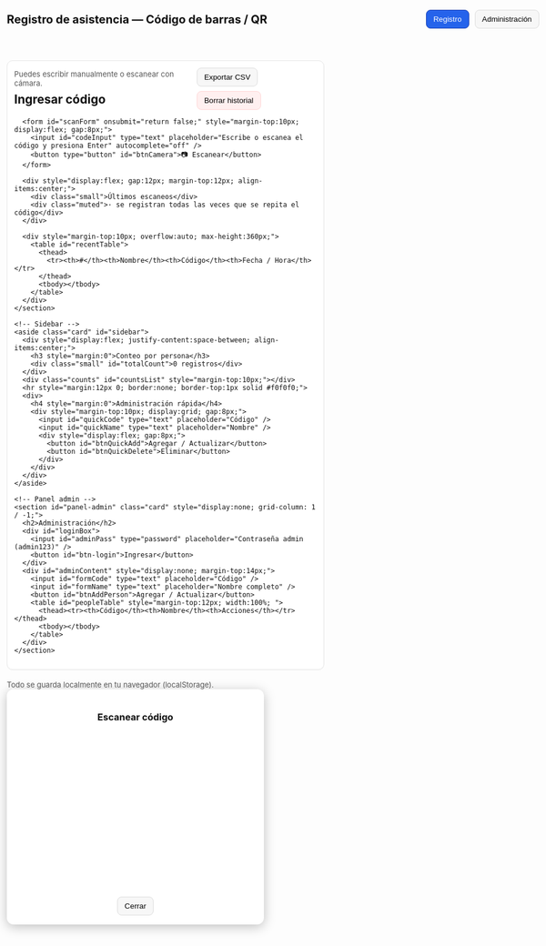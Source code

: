 <!doctype html>
<html lang="es">
<head>
  <meta charset="utf-8" />
  <title>Asistencia por código (QR / Barras)</title>
  <meta name="viewport" content="width=device-width,initial-scale=1" />
  <style>
    body { font-family: Inter, system-ui, -apple-system, "Segoe UI", Roboto, Arial; max-width:1100px; margin:18px auto; padding:12px; color:#111; }
    header { display:flex; justify-content:space-between; align-items:center; gap:12px; }
    h1 { margin:0; font-size:20px; }
    nav { display:flex; gap:10px; }
    button { padding:8px 12px; border-radius:8px; border:1px solid #ddd; background:#f7f7f7; cursor:pointer; }
    button.primary { background:#2563eb; color:white; border-color:#1e40af; }
    .container { margin-top:14px; display:grid; grid-template-columns: 1fr 360px; gap:18px; }
    .card { border:1px solid #e6e6e6; border-radius:10px; padding:12px; background:white; box-shadow: 0 1px 2px rgba(0,0,0,0.03); }
    input[type=text], input[type=password] { padding:10px; font-size:16px; width:100%; box-sizing:border-box; border:1px solid #ddd; border-radius:8px; }
    table { width:100%; border-collapse: collapse; margin-top:10px; font-size:14px; }
    th, td { padding:8px; border-bottom:1px solid #f0f0f0; text-align:left; }
    th { font-weight:600; color:#333; }
    .small { font-size:13px; color:#555; }
    .counts { display:flex; flex-direction:column; gap:8px; max-height:420px; overflow:auto; }
    .count-item { display:flex; justify-content:space-between; align-items:center; padding:8px; border-radius:8px; border:1px solid #f1f1f1; background:#fbfbff; }
    .actions { display:flex; gap:8px; align-items:center; }
    .muted { color:#777; font-size:13px; }
    .top-actions { display:flex; gap:8px; align-items:center; flex-wrap:wrap; }
    .danger { background:#fff0f0; border-color:#ffd6d6; }
    footer { margin-top:18px; color:#666; font-size:13px; }

    /* --- Modal cámara --- */
    .modal {
      display:none; position:fixed; top:0; left:0; width:100%; height:100%;
      background:rgba(0,0,0,0.55); justify-content:center; align-items:center; z-index:1000;
    }
    .modal-content {
      background:#fff; padding:16px; border-radius:12px; width:95%; max-width:420px;
      box-shadow:0 4px 20px rgba(0,0,0,0.25); text-align:center;
    }
    #reader { width:100%; height:280px; }
  </style>
  <!-- Librería para QR y códigos de barras -->
  <script src="https://unpkg.com/html5-qrcode" type="text/javascript"></script>
</head>
<body>
  <header>
    <h1>Registro de asistencia — Código de barras / QR</h1>
    <nav>
      <button id="tab-registro" class="primary">Registro</button>
      <button id="tab-admin">Administración</button>
    </nav>
  </header>

  <main class="container">
    <!-- Panel principal -->
    <section id="panel-registro" class="card">
      <div style="display:flex; justify-content:space-between; align-items:center; gap:12px;">
        <div>
          <div class="small">Puedes escribir manualmente o escanear con cámara.</div>
          <h2 style="margin:8px 0 4px 0">Ingresar código</h2>
        </div>
        <div class="top-actions">
          <button id="btn-export">Exportar CSV</button>
          <button id="btn-clear" class="danger">Borrar historial</button>
        </div>
      </div>

      <form id="scanForm" onsubmit="return false;" style="margin-top:10px; display:flex; gap:8px;">
        <input id="codeInput" type="text" placeholder="Escribe o escanea el código y presiona Enter" autocomplete="off" />
        <button type="button" id="btnCamera">📷 Escanear</button>
      </form>

      <div style="display:flex; gap:12px; margin-top:12px; align-items:center;">
        <div class="small">Últimos escaneos</div>
        <div class="muted">· se registran todas las veces que se repita el código</div>
      </div>

      <div style="margin-top:10px; overflow:auto; max-height:360px;">
        <table id="recentTable">
          <thead>
            <tr><th>#</th><th>Nombre</th><th>Código</th><th>Fecha / Hora</th></tr>
          </thead>
          <tbody></tbody>
        </table>
      </div>
    </section>

    <!-- Sidebar -->
    <aside class="card" id="sidebar">
      <div style="display:flex; justify-content:space-between; align-items:center;">
        <h3 style="margin:0">Conteo por persona</h3>
        <div class="small" id="totalCount">0 registros</div>
      </div>
      <div class="counts" id="countsList" style="margin-top:10px;"></div>
      <hr style="margin:12px 0; border:none; border-top:1px solid #f0f0f0;">
      <div>
        <h4 style="margin:0">Administración rápida</h4>
        <div style="margin-top:10px; display:grid; gap:8px;">
          <input id="quickCode" type="text" placeholder="Código" />
          <input id="quickName" type="text" placeholder="Nombre" />
          <div style="display:flex; gap:8px;">
            <button id="btnQuickAdd">Agregar / Actualizar</button>
            <button id="btnQuickDelete">Eliminar</button>
          </div>
        </div>
      </div>
    </aside>

    <!-- Panel admin -->
    <section id="panel-admin" class="card" style="display:none; grid-column: 1 / -1;">
      <h2>Administración</h2>
      <div id="loginBox">
        <input id="adminPass" type="password" placeholder="Contraseña admin (admin123)" />
        <button id="btn-login">Ingresar</button>
      </div>
      <div id="adminContent" style="display:none; margin-top:14px;">
        <input id="formCode" type="text" placeholder="Código" />
        <input id="formName" type="text" placeholder="Nombre completo" />
        <button id="btnAddPerson">Agregar / Actualizar</button>
        <table id="peopleTable" style="margin-top:12px; width:100%; ">
          <thead><tr><th>Código</th><th>Nombre</th><th>Acciones</th></tr></thead>
          <tbody></tbody>
        </table>
      </div>
    </section>
  </main>

  <footer>
    <div class="small">Todo se guarda localmente en tu navegador (localStorage).</div>
  </footer>

  <!-- Modal cámara -->
  <div id="cameraModal" class="modal">
    <div class="modal-content">
      <h3>Escanear código</h3>
      <div id="reader"></div>
      <button id="btnCloseCam" style="margin-top:10px;">Cerrar</button>
    </div>
  </div>

  <script>
    // --- Claves localStorage
    const KEY_PEOPLE = 'attendance_people_v1';
    const KEY_SCANS = 'attendance_scans_v1';
    const KEY_PASS =  'attendance_admin_pass_v1';

    function loadPeople(){ return JSON.parse(localStorage.getItem(KEY_PEOPLE) || '{}'); }
    function savePeople(p){ localStorage.setItem(KEY_PEOPLE, JSON.stringify(p)); }
    function loadScans(){ return JSON.parse(localStorage.getItem(KEY_SCANS) || '[]'); }
    function saveScans(s){ localStorage.setItem(KEY_SCANS, JSON.stringify(s)); }
    function getAdminPass(){ return localStorage.getItem(KEY_PASS) || 'admin123'; }
    function setAdminPass(p){ localStorage.setItem(KEY_PASS, p); }

    let people = loadPeople(), scans = loadScans();

    const codeInput=document.getElementById('codeInput'), recentTbody=document.querySelector('#recentTable tbody');
    const countsList=document.getElementById('countsList'), totalCountEl=document.getElementById('totalCount');
    const tabRegistro=document.getElementById('tab-registro'), tabAdmin=document.getElementById('tab-admin');
    const panelRegistro=document.getElementById('panel-registro'), panelAdmin=document.getElementById('panel-admin');
    const btnExport=document.getElementById('btn-export'), btnClear=document.getElementById('btn-clear');

    const formCode=document.getElementById('formCode'), formName=document.getElementById('formName');
    const btnAddPerson=document.getElementById('btnAddPerson'), peopleTbody=document.querySelector('#peopleTable tbody');
    const adminPassInput=document.getElementById('adminPass'), btnLogin=document.getElementById('btn-login');
    const adminContent=document.getElementById('adminContent'), loginBox=document.getElementById('loginBox');

    // --- Render
    function renderRecent(){
      recentTbody.innerHTML='';
      const last=scans.slice().reverse();
      for(let i=0;i<Math.min(last.length,200);i++){
        const r=last[i];
        const tr=document.createElement('tr');
        tr.innerHTML=`<td>${last.length-i}</td><td>${people[r.code]||'Desconocido'}</td><td>${r.code}</td><td>${r.ts}</td>`;
        recentTbody.appendChild(tr);
      }
    }
    function renderCounts(){
      countsList.innerHTML='';
      const map={}; for(const s of scans){ map[s.code]=(map[s.code]||0)+1; }
      Object.keys(map).forEach(c=>{
        const div=document.createElement('div'); div.className='count-item';
        div.innerHTML=`<div><strong>${people[c]||'Desconocido'}</strong><div class="small">Código: ${c}</div></div>
        <div class="small">Veces: ${map[c]}</div>`;
        countsList.appendChild(div);
      });
      totalCountEl.textContent=scans.length+' registros';
    }
    function renderPeople(){
      peopleTbody.innerHTML='';
      Object.keys(people).forEach(c=>{
        const tr=document.createElement('tr');
        tr.innerHTML=`<td>${c}</td><td>${people[c]}</td><td><button onclick="editPerson('${c}')">Editar</button><button onclick="delPerson('${c}')">Eliminar</button></td>`;
        peopleTbody.appendChild(tr);
      });
    }
    function renderAll(){ people=loadPeople(); scans=loadScans(); renderRecent(); renderCounts(); renderPeople(); }

    // --- Escaneo manual
    codeInput.addEventListener('keydown',e=>{
      if(e.key==='Enter'){ e.preventDefault(); if(!codeInput.value.trim())return;
        addScan(codeInput.value.trim()); codeInput.value='';
      }
    });
    function addScan(code){
      const ts=new Date().toISOString().replace('T',' ').slice(0,19);
      scans.push({code,ts}); saveScans(scans); renderAll();
    }

    // --- Admin
    btnLogin.addEventListener('click',()=>{ 
      if(adminPassInput.value===getAdminPass()){ 
        loginBox.style.display='none'; adminContent.style.display='block'; 
      } else alert('Contraseña incorrecta'); 
    });
    btnAddPerson.addEventListener('click',()=>{ 
      if(formCode.value&&formName.value){ 
        people[formCode.value]=formName.value; 
        savePeople(people); renderAll(); formCode.value=''; formName.value=''; 
      } 
    });
    window.editPerson=(c)=>{ formCode.value=c; formName.value=people[c]; };
    window.delPerson=(c)=>{ if(confirm('Eliminar '+people[c]+'?')){ delete people[c]; savePeople(people); renderAll(); } };

    // --- Exportar y borrar
    btnExport.addEventListener('click',()=>{
      let csv='Código,Nombre,FechaHora\n';
      scans.forEach(s=>{ csv+=`${s.code},${people[s.code]||''},${s.ts}\n`; });
      downloadText(csv,'asistencia.csv','text/csv');
    });
    btnClear.addEventListener('click',()=>{ if(confirm('Borrar historial?')){ scans=[]; saveScans(scans); renderAll(); } });
    function downloadText(text,filename,mime){ const a=document.createElement('a'); a.href=URL.createObjectURL(new Blob([text],{type:mime})); a.download=filename; a.click(); }

    // --- Tabs
    tabRegistro.addEventListener('click',()=>{ panelRegistro.style.display='block'; panelAdmin.style.display='none'; tabRegistro.classList.add('primary'); tabAdmin.classList.remove('primary'); });
    tabAdmin.addEventListener('click',()=>{ panelRegistro.style.display='none'; panelAdmin.style.display='block'; tabAdmin.classList.add('primary'); tabRegistro.classList.remove('primary'); });

    // --- Verificar permiso de cámara
    async function checkCameraPermission() {
      try {
        const stream = await navigator.mediaDevices.getUserMedia({ video: { facingMode: "environment" } });
        stream.getTracks().forEach(track => track.stop());
        return true;
      } catch (err) {
        alert("Debes permitir acceso a la cámara en tu navegador");
        return false;
      }
    }

    // --- Modal cámara
    const btnCamera=document.getElementById('btnCamera'), camModal=document.getElementById('cameraModal'), btnCloseCam=document.getElementById('btnCloseCam');
    let html5QrCode=null;
    btnCamera.addEventListener('click',async ()=>{
      if(await checkCameraPermission()){
        camModal.style.display='flex';
        html5QrCode=new Html5Qrcode("reader");
        html5QrCode.start({facingMode:"environment"},{fps:10,qrbox:{width:250,height:150}},(decodedText)=>{
          addScan(decodedText);
          camModal.style.display='none'; html5QrCode.stop(); html5QrCode=null;
        });
      }
    });
    btnCloseCam.addEventListener('click',()=>{ 
      camModal.style.display='none'; 
      if(html5QrCode){ html5QrCode.stop(); html5QrCode=null; } 
    });

    // --- Inicializar
    (function initDefault(){
      if(Object.keys(loadPeople()).length===0){ 
        savePeople({"7772234":"Maicol Sanchez","1234567":"Daiyelin","9876543":"Carlos Perez"}); 
      }
      renderAll();
    })();
  </script>
</body>
</html>
